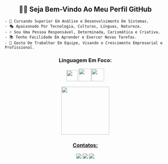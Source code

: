 <h2 align="center">👋🏼 Seja Bem-Vindo Ao Meu Perfil GitHub</h2>

```
- 🌱 Cursando Superior Em Análise e Desenvolvimento De Sistemas.
- 🎭 Apaixonado Por Tecnologia, Culturas, Línguas, Natureza.
- ⚡ Sou Uma Pessoa Responsável, Determinada, Carismática e Criativa.
- 📚 Tenho Facilidade Em Aprender e Exercer Novas Tarefas.
- 🔋 Gosto De Trabalhar Em Equipe, Visando o Crescimento Empresarial e Profissional.
```
<h3 align="center">Linguagem Em Foco:</h3>

<p align="center"><img src="https://cdn.jsdelivr.net/gh/devicons/devicon/icons/javascript/javascript-plain.svg" width="35" height="35" /> <img src="https://cdn.jsdelivr.net/gh/devicons/devicon/icons/html5/html5-plain-wordmark.svg" width="40" height="40"/><img src="https://cdn.jsdelivr.net/gh/devicons/devicon/icons/css3/css3-plain-wordmark.svg" width="40" height="40"/></p>

<p align="center"><img height="150em" src="https://github-readme-stats.vercel.app/api/top-langs/?username=JxmDevelopment&layout=compact&langs_count=7&theme=tokyonight" /><a href="https://github.com/JxmDevelopment"></p>

<h3 align="center">Contatos:</h3>

<p align="center"><a href="https://www.linkedin.com/in/jxmdevelopment"><img src="https://img.shields.io/badge/-LinkedIn-blue?style=for-the-badge&logo=linkedin&logoColor=white"></a> <a href = "https://api.whatsapp.com/send/?phone=5532991301693&text&type=phone_number"><img src="https://img.shields.io/badge/-Whatsapp-sucess?style=for-the-badge&logo=whatsapp&logoColor=white"></a> <a href = "mailto:jardelxaviier@gmail.com"><img src="https://img.shields.io/badge/Gmail-red?style=for-the-badge&logo=gmail&logoColor=white"></a></p>
